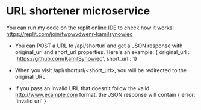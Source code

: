 # URL shortener microservice
You can run my code on the replit online IDE to check how it works: https://replit.com/join/fwpwvdwenr-kamilsynowiec

- You can POST a URL to /api/shorturl and get a JSON response with original_url and short_url properties. Here's an example: { original_url : 'https://github.com/KamilSynowiec', short_url : 1}

- When you visit /api/shorturl/<short_url>, you will be redirected to the original URL.

- If you pass an invalid URL that doesn't follow the valid http://www.example.com format, the JSON response will contain { error: 'invalid url' }
